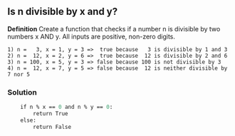 ## Is n divisible by x and y?

**Definition**
Create a function that checks if a number n is divisible by two numbers x AND y. All inputs are positive, non-zero digits.

```Examples:
1) n =   3, x = 1, y = 3 =>  true because   3 is divisible by 1 and 3
2) n =  12, x = 2, y = 6 =>  true because  12 is divisible by 2 and 6
3) n = 100, x = 5, y = 3 => false because 100 is not divisible by 3
4) n =  12, x = 7, y = 5 => false because  12 is neither divisible by 7 nor 5
```

### Solution

```def is_divisible(n,x,y):
    if n % x == 0 and n % y == 0:
        return True
    else:
        return False
```
        
    
